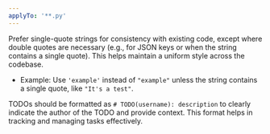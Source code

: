 ```yaml
---
applyTo: '**.py'
---
```

Prefer single-quote strings for consistency with existing code, except where double quotes are necessary (e.g., for JSON keys or when the string contains a single quote). This helps maintain a uniform style across the codebase.
- Example: Use `'example'` instead of `"example"` unless the string contains a single quote, like `"It's a test"`.

TODOs should be formatted as `# TODO(username): description` to clearly indicate the author of the TODO and provide context. This format helps in tracking and managing tasks effectively.